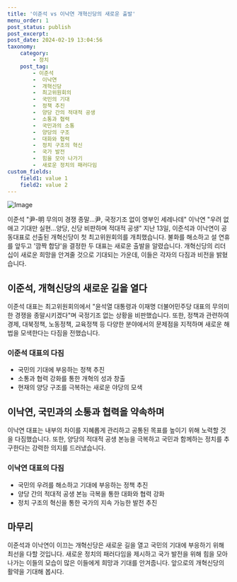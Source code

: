 ```yaml
---
title: '이준석 vs 이낙연 개혁신당의 새로운 출발'
menu_order: 1
post_status: publish
post_excerpt: 
post_date: 2024-02-19 13:04:56
taxonomy:
    category:
        - 정치
    post_tag:
        - 이준석
        -  이낙연
        -  개혁신당
        -  최고위원회의
        -  국민의 기대
        -  정책 추진
        -  양당 간의 적대적 공생
        -  소통과 협력
        -  국민과의 소통
        -  양당의 구조
        -  대화와 협력
        -  정치 구조의 혁신
        -  국가 발전
        -  힘을 모아 나가기
        -  새로운 정치의 패러다임
custom_fields:
    field1: value 1
    field2: value 2
---
```


![Image](https://imgnews.pstatic.net/image/586/2024/02/13/0000072690_001_20240213102801640.jpg?type=w647)

이준석 "尹-明 무의미 경쟁 종말…尹, 국정기조 없이 영부인 세레나데"
이낙연 "우려 없애고 기대만 실현…양당, 신당 비판하며 적대적 공생"
지난 13일, 이준석과 이낙연이 공동대표로 선출된 개혁신당이 첫 최고위원회의를 개최했습니다. 불화를 해소하고 설 연휴를 앞두고 '깜짝 합당'을 결정한 두 대표는 새로운 출발을 알렸습니다. 개혁신당의 리더십이 새로운 희망을 안겨줄 것으로 기대되는 가운데, 이들은 각자의 다짐과 비전을 밝혔습니다.
## 이준석, 개혁신당의 새로운 길을 열다
이준석 대표는 최고위원회의에서 "윤석열 대통령과 이재명 더불어민주당 대표의 무의미한 경쟁을 종말시키겠다"며 국정기조 없는 상황을 비판했습니다. 또한, 정책과 관련하여 경제, 대북정책, 노동정책, 교육정책 등 다양한 분야에서의 문제점을 지적하며 새로운 해법을 모색한다는 다짐을 전했습니다.
### 이준석 대표의 다짐
- 국민의 기대에 부응하는 정책 추진
- 소통과 협력 강화를 통한 개혁의 성과 창출
- 현재의 양당 구조를 극복하는 새로운 야당의 모색
## 이낙연, 국민과의 소통과 협력을 약속하며
이낙연 대표는 내부의 차이를 지혜롭게 관리하고 공통된 목표를 높이기 위해 노력할 것을 다짐했습니다. 또한, 양당의 적대적 공생 본능을 극복하고 국민과 함께하는 정치를 추구한다는 강력한 의지를 드러냈습니다.
### 이낙연 대표의 다짐
- 국민의 우려를 해소하고 기대에 부응하는 정책 추진
- 양당 간의 적대적 공생 본능 극복을 통한 대화와 협력 강화
- 정치 구조의 혁신을 통한 국가의 지속 가능한 발전 추진
## 마무리
이준석과 이낙연이 이끄는 개혁신당은 새로운 길을 열고 국민의 기대에 부응하기 위해 최선을 다할 것입니다. 새로운 정치의 패러다임을 제시하고 국가 발전을 위해 힘을 모아 나가는 이들의 모습이 많은 이들에게 희망과 기대를 안겨줍니다. 앞으로의 개혁신당의 활약을 기대해 봅시다.
